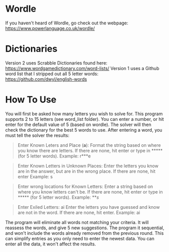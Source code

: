 # Wordle
If you haven't heard of Wordle, go check out the webpage: https://www.powerlanguage.co.uk/wordle/

# Dictionaries
Version 2 uses Scrabble Dictionaries found here: https://www.wordgamedictionary.com/word-lists/
Version 1 uses a Github word list that I stripped out all 5 letter words: https://github.com/dwyl/english-words

# How To Use
You will first be asked how many letters you wish to solve for.  This program supports 2 to 15 letters (see word_list folder).  You can enter a number, or hit enter for the default value of 5 (based on wordle).  The solver will then check the dictionary for the best 5 words to use.  After entering a word, you must tell the solver the results:

>Enter Known Leters and Place (**a**):
Format the string based on where you know there are letters.  If there are none, hit enter or type in ***** (for 5 letter words).
Example: r***e

>Enter Known Letters in Unknown Places:
Enter the letters you know are in the answer, but are in the wrong place. If there are none, hit enter
Example: s

>Enter wrong locations for Known Letters:
Enter a string based on where you know letters can't be.  If there are none, hit enter or type in ***** (for 5 letter words).
Example: ***s*

>Enter Exiled Letters: ai
Enter the letters you have guessed and know are not in the word.  If there are none, hit enter.
Example: ai

The program will eliminate all words not matching your criteria.  It will reassess the words, and give 5 new suggestions.  The program it sequential, and won't include the words already removed from the previous round.  This can simplify entries as you only need to enter the newest data.  You can enter all the data, it won't affect the results.
